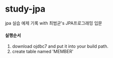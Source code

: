 # study-jpa

jpa 실습 예제 기록 with 최범균's JPA프로그래밍 입문

#### 실행순서

1. download ojdbc7 and put it into your build path.
2. create table named 'MEMBER'
